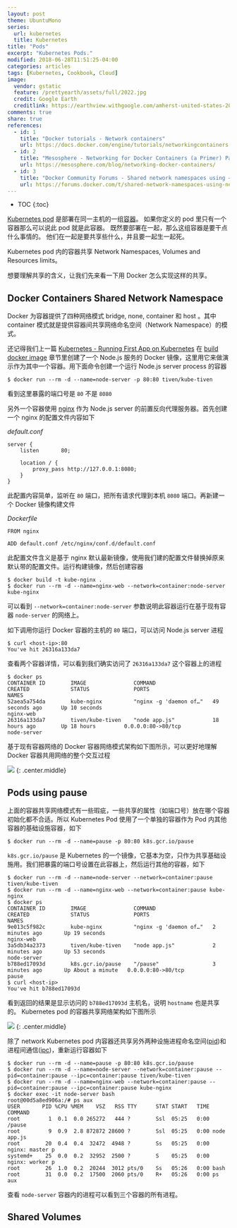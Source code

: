 ```yaml
---
layout: post
theme: UbuntuMono
series:
  url: kubernetes
  title: Kubernetes
title: "Pods"
excerpt: "Kubernetes Pods."
modified: 2018-06-28T11:51:25-04:00
categories: articles
tags: [Kubernetes, Cookbook, Cloud]
image:
  vendor: gstatic
  feature: /prettyearth/assets/full/2022.jpg
  credit: Google Earth
  creditlink: https://earthview.withgoogle.com/amherst-united-states-2022
comments: true
share: true
references:
  - id: 1
    title: "Docker tutorials - Network containers"
    url: https://docs.docker.com/engine/tutorials/networkingcontainers
  - id: 2
    title: "Mesosphere - Networking for Docker Containers (a Primer) Part I"
    url: https://mesosphere.com/blog/networking-docker-containers/
  - id: 3
    title: "Docker Community Forums - Shared network namespaces using –net=container:"
    url: https://forums.docker.com/t/shared-network-namespaces-using-net-container/16697
---
```


* TOC
{:toc}

[Kubernetes pod][kubernetes/pod-overview] 是部署在同一主机的一组[容器][linuxcontainers]。 如果你定义的 pod 里只有一个容器那么可以说此 pod 就是此容器。 既然要部署在一起，那么这组容器是要干点什么事情的。 他们在一起是要共享些什么，并且要一起生一起死。

Kubernetes pod 内的容器共享 Network Namespaces, Volumes and Resources limits。

想要理解共享的含义，让我们先来看一下用 Docker 怎么实现这样的共享。

## Docker Containers Shared Network Namespace
Docker 为容器提供了四种网络模式 bridge, none, container 和 host 。其中 container 模式就是提供容器间共享网络命名空间（Network Namespace）的模式。

还记得我们上一篇 [Kubernetes - Running First App on Kubernetes](/articles/kubernetes-running-first-app-on-kubernetes/) 在  [build docker image](/articles/kubernetes-running-first-app-on-kubernetes/#build-docker-image) 章节里创建了一个 Node.js 服务的 Docker 镜像，这里用它来做演示作为其中一个容器。用下面命令创建一个运行 Node.js server process 的容器

```
$ docker run --rm -d --name=node-server -p 80:80 tiven/kube-tiven
```
看到这里暴露的端口号是 `80` 不是 `8080`

另外一个容器使用 [nginx][docker/nginx] 作为 Node.js server 的前置反向代理服务器。首先创建一个 nginx 的配置文件内容如下

*default.conf*
```
server {
    listen       80;

    location / {
        proxy_pass http://127.0.0.1:8080;
    }
}
```
此配置内容简单，监听在 `80` 端口，把所有请求代理到本机 `8080` 端口。再新建一个 Docker 镜像构建文件

*Dockerfile*
```
FROM nginx

ADD default.conf /etc/nginx/conf.d/default.conf
```
此配置文件含义是基于 nginx 默认最新镜像，使用我们建的配置文件替换掉原来默认带的配置文件。运行构建镜像，然后创建容器
```
$ docker build -t kube-nginx .
$ docker run --rm -d --name=nginx-web --network=container:node-server kube-nginx
```
可以看到 `--network=container:node-server` 参数说明此容器运行在基于现有容器 `node-server` 的网络上。

如下调用你运行 Docker 容器的主机的 `80` 端口，可以访问 Node.js server 进程
```
$ curl <host-ip>:80
You've hit 26316a133da7
```
查看两个容器详情，可以看到我们确实访问了 `26316a133da7` 这个容器上的进程
```
$ docker ps
CONTAINER ID        IMAGE               COMMAND                  CREATED             STATUS              PORTS                               NAMES
52aea5a754da        kube-nginx          "nginx -g 'daemon of…"   49 seconds ago      Up 10 seconds                                           nginx-web
26316a133da7        tiven/kube-tiven    "node app.js"            18 hours ago        Up 18 hours         0.0.0.0:80->80/tcp                  node-server
```
基于现有容器网络的 Docker 容器网络模式架构如下图所示，可以更好地理解 Docker 容器共用网络的整个交互过程

![](/images/cloud/kubernetes/docker-containers-networking.png)
{: .center.middle}

## Pods using pause
上面的容器共享网络模式有一些瑕疵，一些共享的属性（如端口号）放在哪个容器初始化都不合适。所以 Kubernetes Pod 使用了一个单独的容器作为 Pod 内其他容器的基础设施容器，如下
```
$ docker run --rm -d --name=pause -p 80:80 k8s.gcr.io/pause
```
`k8s.gcr.io/pause` 是 Kubernetes 的一个镜像，它基本为空，只作为共享基础设施用。我们把暴露的端口号设置在此容器上，然后运行其他的容器，如下
```
$ docker run --rm -d --name=node-server --network=container:pause tiven/kube-tiven
$ docker run --rm -d --name=nginx-web --network=container:pause kube-nginx
$ docker ps
CONTAINER ID        IMAGE               COMMAND                  CREATED             STATUS              PORTS                               NAMES
9e013c5f982c        kube-nginx          "nginx -g 'daemon of…"   2 minutes ago       Up 19 seconds                                           nginx-web
3a5db34a2373        tiven/kube-tiven    "node app.js"            2 minutes ago       Up 53 seconds                                           node-server
b788ed17093d        k8s.gcr.io/pause    "/pause"                 3 minutes ago       Up About a minute   0.0.0.0:80->80/tcp                  pause
$ curl <host-ip>
You've hit b788ed17093d
```
看到返回的结果是显示访问的 `b788ed17093d` 主机名，说明 `hostname` 也是共享的。
Kubernetes pod 的容器共享网络架构如下图所示

![](/images/cloud/kubernetes/kubernetes-pods-containers-networking.png)
{: .center.middle}

除了 network Kubernetes pod 内容器还共享另外两种设施进程命名空间([pid][docker/pid-settings])和进程间通信([ipc][docker/ipc-settings])，重新运行容器如下
```
$ docker run --rm -d --name=pause -p 80:80 k8s.gcr.io/pause
$ docker run --rm -d --name=node-server --network=container:pause --pid=container:pause --ipc=container:pause tiven/kube-tiven
$ docker run --rm -d --name=nginx-web --network=container:pause --pid=container:pause --ipc=container:pause kube-nginx
$ docker exec -it node-server bash
root@00d5a8ed906a:/# ps aux
USER       PID %CPU %MEM    VSZ   RSS TTY      STAT START   TIME COMMAND
root         1  0.1  0.0 265272   444 ?        Ssl  05:25   0:00 /pause
root         9  0.9  2.8 872872 28600 ?        Ssl  05:25   0:00 node app.js
root        20  0.4  0.4  32472  4948 ?        Ss   05:25   0:00 nginx: master p
systemd+    25  0.0  0.2  32952  2500 ?        S    05:25   0:00 nginx: worker p
root        26  1.0  0.2  20244  3012 pts/0    Ss   05:26   0:00 bash
root        31  0.0  0.2  17500  2060 pts/0    R+   05:26   0:00 ps aux
```
查看 `node-server` 容器内的进程可以看到三个容器的所有进程。


## Shared Volumes






[kubernetes/pod-overview]:https://kubernetes.io/docs/concepts/workloads/pods/pod-overview/
[linuxcontainers]:https://linuxcontainers.org/
[docker/nginx]:https://hub.docker.com/_/nginx/

[docker/libnetwork]:https://github.com/docker/libnetwork
[netfilter]:https://netfilter.org/documentation/
[iptables]:https://netfilter.org/projects/iptables/index.html
[docker/pid-settings]:https://docs.docker.com/engine/reference/run/#pid-settings---pid
[docker/ipc-settings]:https://docs.docker.com/engine/reference/run/#ipc-settings---ipc

[Linux Network Namespace Introduction]:http://docker-k8s-lab.readthedocs.io/en/latest/docker/netns.html
[Linux Switching]:http://www.opencloudblog.com/?p=66
